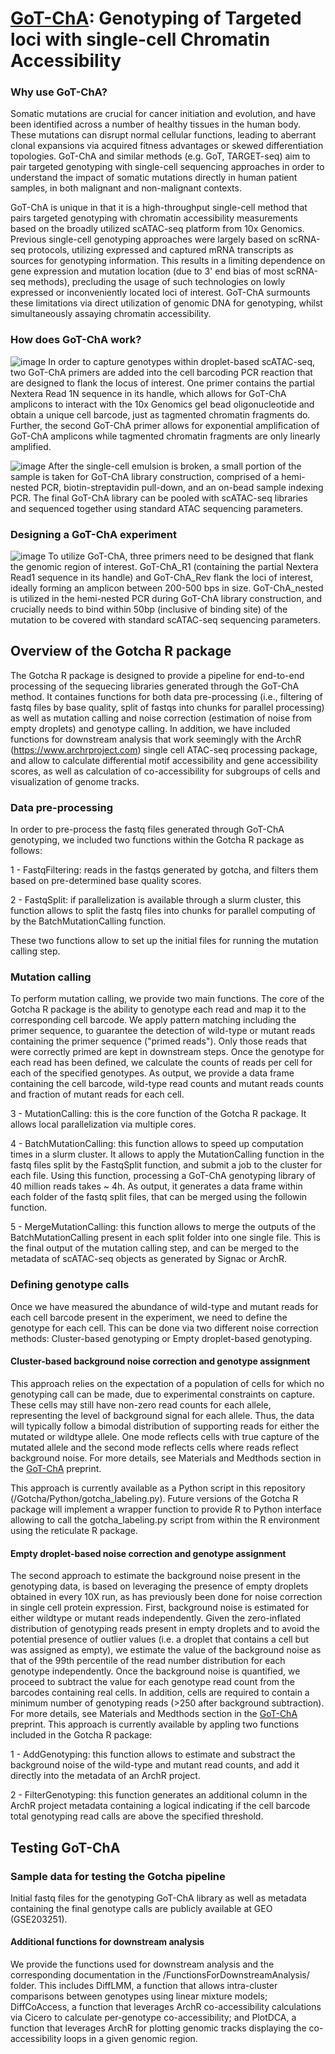 # [GoT-ChA](https://www.biorxiv.org/content/10.1101/2022.05.11.491515v1): Genotyping of Targeted loci with single-cell Chromatin Accessibility
### Why use GoT-ChA?
Somatic mutations are crucial for cancer initiation and evolution, and have been identified across a number of healthy tissues in the human body. These mutations can disrupt normal cellular functions, leading to aberrant clonal expansions via acquired fitness advantages or skewed differentiation topologies. GoT-ChA and similar methods (e.g. GoT, TARGET-seq) aim to pair targeted genotyping with single-cell sequencing approaches in order to understand the impact of somatic mutations directly in human patient samples, in both malignant and non-malignant contexts.

GoT-ChA is unique in that it is a high-throughput single-cell method that pairs targeted genotyping with chromatin accessibility measurements based on the broadly utilized scATAC-seq platform from 10x Genomics. Previous single-cell genotyping approaches were largely based on scRNA-seq protocols, utilizing expressed and captured mRNA transcripts as sources for genotyping information. This results in a limiting dependence on gene expression and mutation location (due to 3' end bias of most scRNA-seq methods), precluding the usage of such technologies on lowly expressed or inconveniently located loci of interest. GoT-ChA surmounts these limitations via direct utilization of genomic DNA for genotyping, whilst simultaneously assaying chromatin accessibility.  

### How does GoT-ChA work?
![image](https://user-images.githubusercontent.com/38476687/170100937-117d5c2e-78cf-4f68-a710-4cb079e7a471.png)
In order to capture genotypes within droplet-based scATAC-seq, two GoT-ChA primers are added into the cell barcoding PCR reaction that are designed to flank the locus of interest. One primer contains the partial Nextera Read 1N sequence in its handle, which allows for GoT-ChA amplicons to interact with the 10x Genomics gel bead oligonucleotide and obtain a unique cell barcode, just as tagmented chromatin fragments do. Further, the second GoT-ChA primer allows for exponential amplification of GoT-ChA amplicons while tagmented chromatin fragments are only linearly amplified. 

![image](https://user-images.githubusercontent.com/38476687/170101600-a33bab72-7b26-436a-b042-4ea40fa0fa4d.png)
After the single-cell emulsion is broken, a small portion of the sample is taken for GoT-ChA library construction, comprised of a hemi-nested PCR, biotin-streptavidin pull-down, and an on-bead sample indexing PCR. The final GoT-ChA library can be pooled with scATAC-seq libraries and sequenced together using standard ATAC sequencing parameters.

### Designing a GoT-ChA experiment
![image](https://user-images.githubusercontent.com/38476687/170109264-8010c7cc-8ee7-4149-98f8-e1273a69d7d5.png)
To utilize GoT-ChA, three primers need to be designed that flank the genomic region of interest. GoT-ChA_R1 (containing the partial Nextera Read1 sequence in its handle) and GoT-ChA_Rev flank the loci of interest, ideally forming an amplicon between 200-500 bps in size. GoT-ChA_nested is utilized in the hemi-nested PCR during GoT-ChA library construction, and crucially needs to bind within 50bp (inclusive of binding site) of the mutation to be covered with standard scATAC-seq sequencing parameters.

## Overview of the Gotcha R package
The Gotcha R package is designed to provide a pipeline for end-to-end processing of the sequecing libraries generated through the GoT-ChA method. It containes functions for both data pre-processing (i.e., filtering of fastq files by base quality, split of fastqs into chunks for parallel processing) as well as mutation calling and noise correction (estimation of noise from empty droplets) and genotype calling. In addition, we have included functions for downstream analysis that work seemingly with the ArchR (https://www.archrproject.com) single cell ATAC-seq processing package, and allow to calculate differential motif accessibility and gene accessibility scores, as well as calculation of co-accessibility for subgroups of cells and visualization of genome tracks. 

### Data pre-processing
In order to pre-process the fastq files generated through GoT-ChA genotyping, we included two functions within the Gotcha R package as follows:

1 - FastqFiltering: reads in the fastqs generated by gotcha, and filters them based on pre-determined base quality scores.

2 - FastqSplit: if parallelization is available through a slurm cluster, this function allows to split the fastq files into chunks for parallel computing of by the BatchMutationCalling function. 


These two functions allow to set up the initial files for running the mutation calling step.

### Mutation calling
To perform mutation calling, we provide two main functions. The core of the Gotcha R package is the ability to genotype each read and map it to the corresponding cell barcode. We apply pattern matching including the primer sequence, to guarantee the detection of wild-type or mutant reads containing the primer sequence ("primed reads"). Only those reads that were correctly primed are kept in downstream steps. Once the genotype for each read has been defined, we calculate the counts of reads per cell for each of the specified genotypes. As output, we provide a data frame containing the cell barcode, wild-type read counts and mutant reads counts and fraction of mutant reads for each cell. 

3 - MutationCalling: this is the core function of the Gotcha R package. It allows local parallelization via multiple cores.

4 - BatchMutationCalling: this function allows to speed up computation times in a slurm cluster. It allows to apply the MutationCalling function in the fastq files split by the FastqSplit function, and submit a job to the cluster for each file. Using this function, processing a GoT-ChA genotyping library of 40 million reads takes ~ 4h. As output, it generates a data frame within each folder of the fastq split files, that can be merged using the followin function.

5 - MergeMutationCalling: this function allows to merge the outputs of the BatchMutationCalling present in each split folder into one single file. This is the final output of the mutation calling step, and can be merged to the metadata of scATAC-seq objects as generated by Signac or ArchR.

### Defining genotype calls
Once we have measured the abundance of wild-type and mutant reads for each cell barcode present in the experiment, we need to define the genotype for each cell. This can be done via two different noise correction methods: Cluster-based genotyping or Empty droplet-based genotyping.

#### Cluster-based background noise correction and genotype assignment

This approach relies on the expectation of a population of cells for which no genotyping call can be made, due to experimental constraints on capture. These cells may still have non-zero read counts for each allele, representing the level of background signal for each allele. Thus, the data will typically follow a bimodal distribution of supporting reads for either the mutated or wildtype allele. One mode reflects cells with true capture of the mutated allele and the second mode reflects cells where reads reflect background noise. For more details, see Materials and Medthods section in the [GoT-ChA](https://www.biorxiv.org/content/10.1101/2022.05.11.491515v1) preprint.

This approach is currently available as a Python script in this repository (/Gotcha/Python/gotcha_labeling.py). Future versions of the Gotcha R package will implement a wrapper function to provide R to Python interface allowing to call the gotcha_labeling.py script from within the R environment using the reticulate R package.

#### Empty droplet-based noise correction and genotype assignment
The second approach to estimate the background noise present in the genotyping data, is based on leveraging the presence of empty droplets obtained in every 10X run, as has previously been done for noise correction in single cell protein expression. First, background noise is estimated for either wildtype or mutant reads independently. Given the zero-inflated distribution of genotyping reads present in empty droplets and to avoid the potential presence of outlier values (i.e. a droplet that contains a cell but was assigned as empty), we estimate the value of the background noise as that of the 99th percentile of the read number distribution for each genotype independently. Once the background noise is quantified, we proceed to subtract the value for each genotype read count from the barcodes containing real cells. In addition, cells are required to contain a minimum number of genotyping reads (>250 after background subtraction). For more details, see Materials and Medthods section in the [GoT-ChA](https://www.biorxiv.org/content/10.1101/2022.05.11.491515v1) preprint.
This approach is currently available by appling two functions included in the Gotcha R package:

1 - AddGenotyping: this function allows to estimate and substract the background noise of the wild-type and mutant read counts, and add it directly into the metadata of an ArchR project.

2 - FilterGenotyping: this function generates an additional column in the ArchR project metadata containing a logical indicating if the cell barcode total genotyping read calls are above the specified threshold.

## Testing GoT-ChA
### Sample data for testing the Gotcha pipeline
Initial fastq files for the genotyping GoT-ChA library as well as metadata containing the final genotype calls are publicly available at GEO (GSE203251).

#### Additional functions for downstream analysis 
We provide the functions used for downstream analysis and the corresponding documentation in the /FunctionsForDownstreamAnalysis/ folder. This includes DiffLMM, a function that allows intra-cluster comparisons between genotypes using linear mixture models; DiffCoAccess, a function that leverages ArchR co-accessibility calculations via Cicero to calculate per-genotype co-accessibility; and PlotDCA, a function that leverages ArchR for plotting genomic tracks displaying the co-accessibility loops in a given genomic region.
